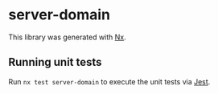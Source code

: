# server-domain

This library was generated with [Nx](https://nx.dev).

## Running unit tests

Run `nx test server-domain` to execute the unit tests via [Jest](https://jestjs.io).
